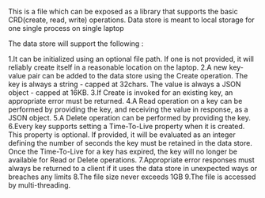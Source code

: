 This is a file which can be exposed as a library that supports the basic CRD(create, read, write) operations. Data store is meant to local storage for one single process on single laptop

The data store will support the following :

1.It can be initialized using an optional file path. If one is not provided, it will reliably create itself in a reasonable location on the laptop.
2.A new key-value pair can be added to the data store using the Create operation. The key is always a string - capped at 32chars. The value is always a JSON object - capped at 16KB.
3.If Create is invoked for an existing key, an appropriate error must be returned.
4.A Read operation on a key can be performed by providing the key, and receiving the value in response, as a JSON object.
5.A Delete operation can be performed by providing the key.
6.Every key supports setting a Time-To-Live property when it is created. This property is optional. If provided, it will be evaluated as an integer defining the number of seconds the key must be retained in the data store. Once the Time-To-Live for a key has expired, the key will no longer be available for Read or Delete operations.
7.Appropriate error responses must always be returned to a client if it uses the data store in unexpected ways or breaches any limits
8.The file size never exceeds 1GB
9.The file is accessed by multi-threading.

